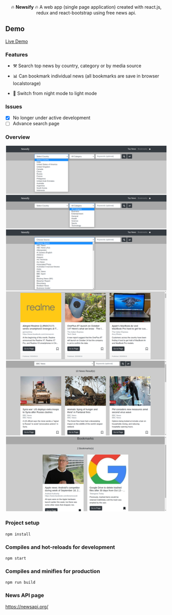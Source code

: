 <div align="center">
    🔥 <b>Newsify</b> 🔥
    A web app (single page application) created with react.js, redux and react-bootstrap using free news api.
</div>

## Demo

[Live Demo](https://newsify-anuragbhu.netlify.app/)

### Features

- ⚒️ Search top news by country, category or by media source

- 📊 Can bookmark individual news (all bookmarks are save in browser localstorage)

- 📱 Switch from night mode to light mode

### Issues
- [x] No longer under active development
- [ ] Advance search page

### Overview

<!---  SCREENSHOOT   -->
<div align="center">
    <img src="./public/Screenshot_1.png" width="500"/><br>
    <img src="./public/Screenshot_2.png" width="500"/><br>
    <img src="./public/Screenshot_3.png" width="500"/><br>
    <img src="./public/Screenshot_4.png" width="500"/><br>
    <img src="./public/Screenshot_5.png" width="500"/><br>
    <img src="./public/Screenshot_6.png" width="500"/>
</div>

### Project setup
```
npm install
```

### Compiles and hot-reloads for development

```
npm start
```

### Compiles and minifies for production

```
npm run build
```

### News API page

https://newsapi.org/
